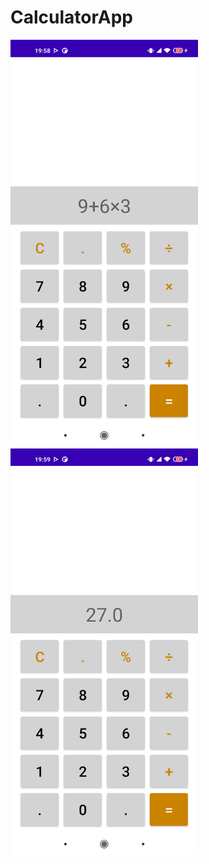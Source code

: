 # CalculatorApp

<img src="./pics/tela_1.jpg" width="300" />

<img src="./pics/tela_2.jpg" width="300" />
